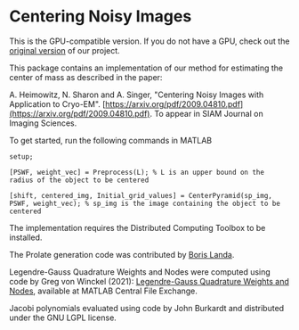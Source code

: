 # Centering Noisy Images

This is the GPU-compatible version. If you do not have a GPU, check out the [original version](https://github.com/nirsharon/RACER) of our project.

This package contains an implementation of our method for estimating the center of mass as described in the paper:

A. Heimowitz, N. Sharon and A. Singer, "Centering Noisy Images with Application to Cryo-EM". [https://arxiv.org/pdf/2009.04810.pdf](https://arxiv.org/pdf/2009.04810.pdf). To appear in SIAM Journal on Imaging Sciences.

To get started, run the following commands in MATLAB

`setup;`

`[PSWF, weight_vec] = Preprocess(L); % L is an upper bound on the radius of the object to be centered`

`[shift, centered_img, Initial_grid_values] = CenterPyramid(sp_img, PSWF, weight_vec); % sp_img is the image containing the object to be centered`

The implementation requires the Distributed Computing Toolbox to be installed. 

The Prolate generation code was contributed by [Boris Landa](https://math.yale.edu/people/boris-landa). 

Legendre-Gauss Quadrature Weights and Nodes were computed using code by Greg von Winckel (2021): [Legendre-Gauss Quadrature Weights and Nodes](https://www.mathworks.com/matlabcentral/fileexchange/4540-legendre-gauss-quadrature-weights-and-nodes), available at MATLAB Central File Exchange. 

Jacobi polynomials evaluated using code by John Burkardt and distributed under the GNU LGPL license.
